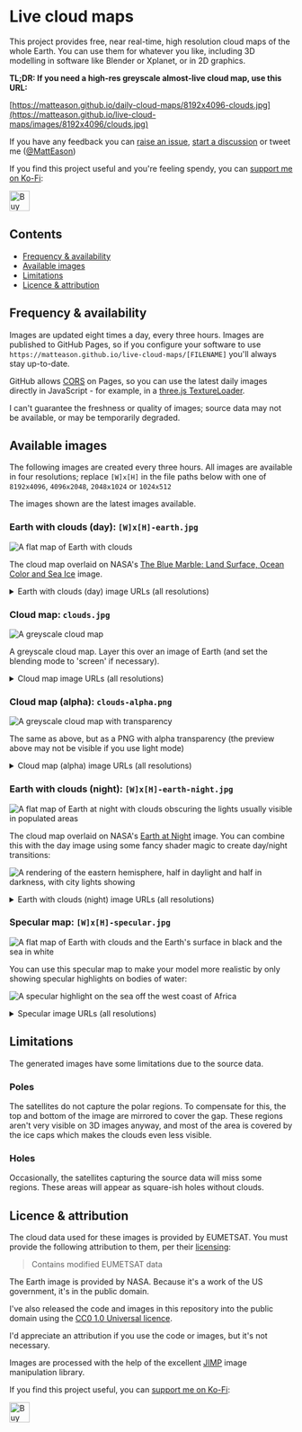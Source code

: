 # Live cloud maps

This project provides free, near real-time, high resolution cloud maps of the whole Earth. You can use them for whatever you like, including 3D modelling in software like Blender or Xplanet, or in 2D graphics.

**TL;DR: If you need a high-res greyscale almost-live cloud map, use this URL:**

[https://matteason.github.io/daily-cloud-maps/8192x4096-clouds.jpg](https://matteason.github.io/live-cloud-maps/images/8192x4096/clouds.jpg)

If you have any feedback you can [raise an issue](https://github.com/matteason/live-cloud-maps/issues/new), [start a discussion](https://github.com/matteason/live-cloud-maps/discussions/new) or tweet me ([@MattEason](https://twitter.com/MattEason))

If you find this project useful and you're feeling spendy, you can <a href='https://ko-fi.com/R5R2CWXB1' target='_blank'>support me on Ko-Fi</a>:

<a href='https://ko-fi.com/R5R2CWXB1' target='_blank'><img height='36' style='border:0px;height:36px;' src='https://cdn.ko-fi.com/cdn/kofi1.png?v=3' border='0' alt='Buy Me a Coffee at ko-fi.com' /></a>

## Contents
* [Frequency & availability](#frequency--availability)
* [Available images](#available-images)
* [Limitations](#limitations)
* [Licence & attribution](#licence--attribution)

## Frequency & availability
Images are updated eight times a day, every three hours. Images are published to GitHub Pages, so if you configure your software to
use `https://matteason.github.io/live-cloud-maps/[FILENAME]` you'll always stay up-to-date.

GitHub allows [CORS](https://developer.mozilla.org/en-US/docs/Web/HTTP/CORS) on Pages, so you can use the latest daily images directly in JavaScript - for example, in a [three.js TextureLoader](https://threejs.org/docs/#api/en/loaders/TextureLoader).

I can't guarantee the freshness or quality of images; source data may not be available, or may be temporarily degraded.

## Available images

The following images are created every three hours. All images are available in four resolutions; replace `[W]x[H]` in the file paths below with one of `8192x4096`, `4096x2048`, `2048x1024` or `1024x512`

The images shown are the latest images available.

### Earth with clouds (day): `[W]x[H]-earth.jpg`

![A flat map of Earth with clouds](https://matteason.github.io/live-cloud-maps/images/1024x512/earth.jpg)

The cloud map overlaid on NASA's
[The Blue Marble: Land Surface, Ocean Color and Sea Ice](https://visibleearth.nasa.gov/images/57730/the-blue-marble-land-surface-ocean-color-and-sea-ice)
image.

<details>
  <summary>Earth with clouds (day) image URLs (all resolutions)</summary>
These URLs are for the latest images:

* [1024x512 Earth with clouds (day)](https://matteason.github.io/live-cloud-maps/images/1024x512/earth.jpg)
* [2048x1024 Earth with clouds (day)](https://matteason.github.io/live-cloud-maps/images/2048x1024/earth.jpg)
* [4096x2048 Earth with clouds (day)](https://matteason.github.io/live-cloud-maps/images/4096x2048/earth.jpg)
* [8192x4096 Earth with clouds (day)](https://matteason.github.io/live-cloud-maps/images/8192x4096/earth.jpg)
</details>

### Cloud map: `clouds.jpg`

![A greyscale cloud map](https://matteason.github.io/live-cloud-maps/images/1024x512/clouds.jpg)

A greyscale cloud map. Layer this over an image of Earth (and set the blending mode to 'screen' if necessary).

<details>
  <summary>Cloud map image URLs (all resolutions)</summary>
These URLs are for the latest images:

* [1024x512 cloud map](https://matteason.github.io/live-cloud-maps/images/1024x512/clouds.jpg)
* [2048x1024 cloud map](https://matteason.github.io/live-cloud-maps/images/2048x1024/clouds.jpg)
* [4096x2048 cloud map](https://matteason.github.io/live-cloud-maps/images/4096x2048/clouds.jpg)
* [8192x4096 cloud map](https://matteason.github.io/live-cloud-maps/images/8192x4096/clouds.jpg)
</details>


### Cloud map (alpha): `clouds-alpha.png`

![A greyscale cloud map with transparency](https://matteason.github.io/live-cloud-maps/images/1024x512/clouds-alpha.png)

The same as above, but as a PNG with alpha transparency (the preview above may not be visible if you use light mode)

<details>
  <summary>Cloud map (alpha) image URLs (all resolutions)</summary>
These URLs are for the latest images:

* [1024x512 cloud map (alpha)](https://matteason.github.io/live-cloud-maps/images/1024x512/clouds-alpha.png)
* [2048x1024 cloud map (alpha)](https://matteason.github.io/live-cloud-maps/images/2048x1024/clouds-alpha.png)
* [4096x2048 cloud map (alpha)](https://matteason.github.io/live-cloud-maps/images/4096x2048/clouds-alpha.png)
* [8192x4096 cloud map (alpha)](https://matteason.github.io/live-cloud-maps/images/8192x4096/clouds-alpha.png)
</details>


### Earth with clouds (night): `[W]x[H]-earth-night.jpg`

![A flat map of Earth at night with clouds obscuring the lights usually visible in populated areas](https://matteason.github.io/live-cloud-maps/images/1024x512/earth-night.jpg)

The cloud map overlaid on NASA's
[Earth at Night](https://earthobservatory.nasa.gov/features/NightLights)
image. You can combine this with the day image using some fancy shader magic to create day/night transitions:

![A rendering of the eastern hemisphere, half in daylight and half in darkness, with city lights showing](https://user-images.githubusercontent.com/1935173/181506151-764c80c3-1069-4d62-b294-34d00d2ed319.png)

<details>
  <summary>Earth with clouds (night) image URLs (all resolutions)</summary>
These URLs are for the latest images:

* [1024x512 Earth with clouds (night)](https://matteason.github.io/live-cloud-maps/images/1024x512/earth-night.jpg)
* [2048x1024 Earth with clouds (night)](https://matteason.github.io/live-cloud-maps/images/2048x1024/earth-night.jpg)
* [4096x2048 Earth with clouds (night)](https://matteason.github.io/live-cloud-maps/images/4096x2048/earth-night.jpg)
* [8192x4096 Earth with clouds (night)](https://matteason.github.io/live-cloud-maps/images/8192x4096/earth-night.jpg)
</details>

### Specular map: `[W]x[H]-specular.jpg`

![A flat map of Earth with clouds and the Earth's surface in black and the sea in white](https://matteason.github.io/live-cloud-maps/images/1024x512/specular.jpg)

You can use this specular map to make your model more realistic by only showing specular highlights on bodies of water:

![A specular highlight on the sea off the west coast of Africa](https://user-images.githubusercontent.com/1935173/181506465-9a97c504-dceb-4c91-9642-6bd904fb868f.png)

<details>
  <summary>Specular image URLs (all resolutions)</summary>
These URLs are for the latest images:

* [1024x512 specular](https://matteason.github.io/live-cloud-maps/images/1024x512/specular.jpg)
* [2048x1024 specular](https://matteason.github.io/live-cloud-maps/images/2048x1024/specular.jpg)
* [4096x2048 specular](https://matteason.github.io/live-cloud-maps/images/4096x2048/specular.jpg)
* [8192x4096 specular](https://matteason.github.io/live-cloud-maps/images/8192x4096/specular.jpg)
</details>


## Limitations
The generated images have some limitations due to the source data.

### Poles
The satellites do not capture the polar regions. To compensate for this, the top and bottom of the image are mirrored to cover the gap. These regions aren't very visible on 3D images anyway, and most of the area is covered by the ice caps which makes the clouds even less visible.

### Holes
Occasionally, the satellites capturing the source data will miss some regions. These areas will appear as square-ish
holes without clouds.

## Licence & attribution

The cloud data used for these images is provided by EUMETSAT. You must provide the following attribution to them, per their [licensing](https://www.eumetsat.int/eumetsat-data-licensing):

> Contains modified EUMETSAT data

The Earth image is provided by NASA. Because it's a work of the US government, it's in the public domain.

I've also released the code and images in this repository into the public domain using the
[CC0 1.0 Universal licence](https://creativecommons.org/publicdomain/zero/1.0/).

I'd appreciate an attribution if you use the code or images, but it's not necessary.

Images are processed with the help of the excellent [JIMP](https://github.com/oliver-moran/jimp) image manipulation library.

If you find this project useful, you can <a href='https://ko-fi.com/R5R2CWXB1' target='_blank'>support me on Ko-Fi</a>:

<a href='https://ko-fi.com/R5R2CWXB1' target='_blank'><img height='36' style='border:0px;height:36px;' src='https://cdn.ko-fi.com/cdn/kofi1.png?v=3' border='0' alt='Buy Me a Coffee at ko-fi.com' /></a>

